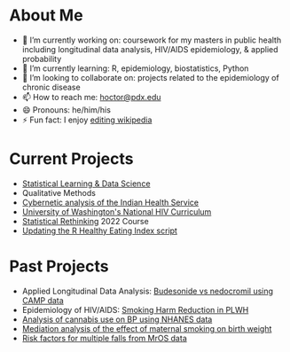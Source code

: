 # About Me

- 🔭 I’m currently working on: coursework for my masters in public health including longitudinal data analysis, HIV/AIDS epidemiology, & applied probability
- 🌱 I’m currently learning: R, epidemiology, biostatistics, Python
- 👯 I’m looking to collaborate on: projects related to the epidemiology of chronic disease
- 📫 How to reach me: hoctor@pdx.edu
- 😄 Pronouns: he/him/his
- ⚡ Fun fact: I enjoy [editing wikipedia](https://en.wikipedia.org/wiki/User:Matthew_Hoctor)

# Current Projects

 - [Statistical Learning & Data Science](https://github.com/matthew-hoctor/BSTA522)
 - Qualitative Methods
 - [Cybernetic analysis of the Indian Health Service](https://docs.google.com/document/d/1w09FFrJdCCxiJ49XKAAZ0l4M6cumREgk6LKYoB2KrIQ/edit)
 - [University of Washington's National HIV Curriculum](https://www.hiv.uw.edu/)
 - [Statistical Rethinking](https://github.com/rmcelreath/stat_rethinking_2022) 2022 Course
 - [Updating the R Healthy Eating Index script](https://github.com/matthew-hoctor/hei2)

# Past Projects

- Applied Longitudinal Data Analysis: [Budesonide vs nedocromil using CAMP data](https://github.com/matthew-hoctor/Respiratory-Infection-Project)
- Epidemiology of HIV/AIDS: [Smoking Harm Reduction in PLWH](https://github.com/matthew-hoctor/Smoking-Harm-Reduction)
- [Analysis of cannabis use on BP using NHANES data](https://github.com/matthew-hoctor/Marijuana-HTN---EPI536)
- [Mediation analysis of the effect of maternal smoking on birth weight](https://github.com/matthew-hoctor/BSTA512-Project)
- [Risk factors for multiple falls from MrOS data](https://github.com/matthew-hoctor/BSTA513-Group6-project)
